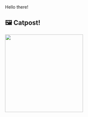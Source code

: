Hello there!



## 🖼️ Catpost!

<sub>
    <img src="https://cdn2.thecatapi.com/images/3sh.gif" height="256">
</sub>

